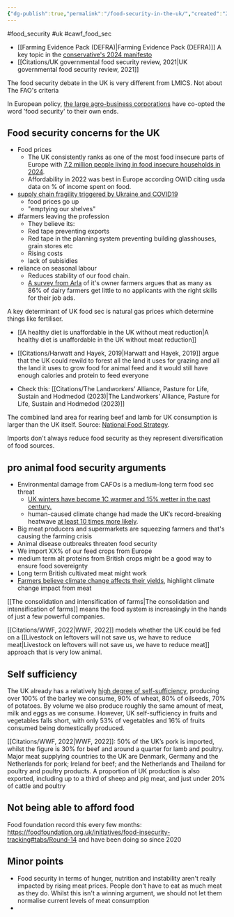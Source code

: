 ```yaml
---
{"dg-publish":true,"permalink":"/food-security-in-the-uk/","created":"2024-06-12T11:37:59.716+01:00","updated":"2025-10-01T19:25:02.343+01:00"}
---
```


#food_security #uk #cawf_food_sec 

- [[Farming Evidence Pack (DEFRA)\|Farming Evidence Pack (DEFRA)]] 
A key topic in the [conservative's 2024 manifesto](https://public.conservatives.com/static/documents/GE2024/Conservative-Manifesto-GE2024.pdf)
- [[Citations/UK governmental food security review, 2021\|UK governmental food security review, 2021]] 

The food security debate in the UK is very different from LMICS. Not about The FAO's criteria

In European policy, [the large agro-business corporations](https://www.politico.eu/article/eu-food-security-affordability-exports-farming-agricultural-agenda/) have co-opted the word 'food security' to their own ends. 
## Food security concerns for the UK
- Food prices
	- The UK consistently ranks as one of the most food insecure parts of Europe with [7.2 million people living in food insecure households in 2024](https://jpit.uk/sharpest-increase-in-uk-poverty-for-30-years).
	- Affordability in 2022 was best in Europe according OWID citing usda data on % of income spent on food.
- [supply chain fragility triggered by Ukraine and COVID19](https://www.express.co.uk/news/politics/1892898/Farming-UK-Labour-Conservatives)
	- food prices go up
	- "emptying our shelves"
- #farmers leaving the profession
	- They believe its: 
	- Red tape preventing exports
	- Red tape in the planning system preventing building glasshouses, grain stores etc
	- Rising costs
	- lack of subisidies
- reliance on seasonal labour
	- Reduces stability of our food chain.
	- [A survey from Arla](https://news.arlafoods.co.uk/news/food-security-and-affordability-being-undermined-as-new-data-highlights-deepening-challenges-in-the-food-and-farming-labour-market) of it's owner farmers argues that as many as 86% of dairy farmers get little to no applicants with the right skills for their job ads.

A key determinant of UK food sec is natural gas prices which determine things like fertiliser. 

- [[A healthy diet is unaffordable in the UK without meat reduction\|A healthy diet is unaffordable in the UK without meat reduction]] 

- [[Citations/Harwatt and Hayek, 2019\|Harwatt and Hayek, 2019]] argue that the UK could rewild to forest all the land it uses for grazing and all the land it uses to grow food for animal feed and it would still have enough calories and protein to feed everyone

- Check this: [[Citations/The Landworkers’ Alliance, Pasture for Life, Sustain and Hodmedod (2023)\|The Landworkers’ Alliance, Pasture for Life, Sustain and Hodmedod (2023)]]

The combined land area for rearing beef and lamb for UK consumption is larger than the UK itself. Source: [National Food Strategy](https://www.nationalfoodstrategy.org/).

Imports don't always reduce food security as they represent diversification of food sources.
## pro animal food security arguments
- Environmental damage from CAFOs is a medium-long term food sec threat
	- [UK winters have become 1C warmer and 15% wetter in the past century.](https://www.carbonbrief.org/analysis-how-uk-winters-are-getting-warmer-and-wetter/)
	- human-caused climate change had made the UK’s record-breaking heatwave [at least 10 times more likely](https://www.carbonbrief.org/climate-change-made-2022s-uk-heatwave-at-least-10-times-more-likely/).
- Big meat producers and supermarkets are squeezing farmers and that's causing the farming crisis
- Animal disease outbreaks threaten food security
- We import XX% of our feed crops from Europe
- medium term alt proteins from British crops might be a good way to ensure food sovereignty
- Long term British cultivated meat might work
- [Farmers believe climate change affects their yields](https://www.express.co.uk/news/uk/1887870/Farming-UK-flood-wet-weather-crisis-rain-Defra), highlight climate change impact from meat

[[The consolidation and intensification of farms\|The consolidation and intensification of farms]] means the food system is increasingly in the hands of just a few powerful companies.

[[Citations/WWF, 2022\|WWF, 2022]] models whether the UK could be fed on a [[Livestock on leftovers will not save us, we have to reduce meat\|Livestock on leftovers will not save us, we have to reduce meat]] approach that is very low animal.
## Self sufficiency
The UK already has a relatively [high degree of self-sufficiency](https://www.gov.uk/government/statistics/united-kingdom-food-security-report-2021/united-kingdom-food-security-report-2021-theme-2-uk-food-supply-sources), producing over 100% of the barley we consume, 90% of wheat, 80% of oilseeds, 70% of potatoes. By volume we also produce roughly the same amount of meat, milk and eggs as we consume. However, UK self-sufficiency in fruits and vegetables falls short, with only 53% of vegetables and 16% of fruits consumed being domestically produced.

[[Citations/WWF, 2022\|WWF, 2022]]: 50% of the UK’s pork is imported, whilst the figure is
30% for beef and around a quarter for lamb and poultry. Major meat supplying
countries to the UK are Denmark, Germany and the Netherlands for pork; Ireland
for beef; and the Netherlands and Thailand for poultry and poultry products. A proportion of UK production is also exported, including up to a third of sheep
and pig meat, and just under 20% of cattle and poultry

## Not being able to afford food
Food foundation record this every few months: https://foodfoundation.org.uk/initiatives/food-insecurity-tracking#tabs/Round-14 and have been doing so since 2020
## Minor points
- Food security in terms of hunger, nutrition and instability aren't really impacted by rising meat prices. People don't have to eat as much meat as they do. Whilst this isn't a winning argument, we should not let them normalise current levels of meat consumption
- 
